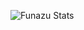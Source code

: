 ![Funazu Stats](https://github-readme-stats.vercel.app/api?username=Funazu&show_icons=true&theme=dark)

<!---
Funazu/Funazu is a ✨ special ✨ repository because its `README.md` (this file) appears on your GitHub profile.
You can click the Preview link to take a look at your changes.
--->
